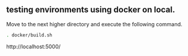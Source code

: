 ## testing environments using docker on local.

Move to the next higher directory and execute the following command.
```bash
. docker/build.sh
```

http://localhost:5000/